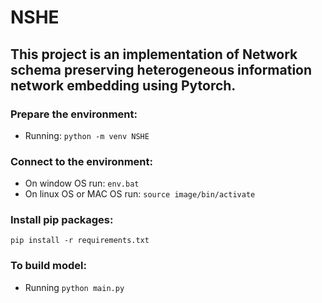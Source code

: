 # NSHE

## This project is an implementation of Network schema preserving heterogeneous information network embedding using Pytorch.

### Prepare the environment:

- Running: `python -m venv NSHE`

### Connect to the environment:

- On window OS run: `env.bat`
- On linux OS or MAC OS run: `source image/bin/activate`

### Install pip packages:

`pip install -r requirements.txt`

### To build model:

- Running `python main.py`
